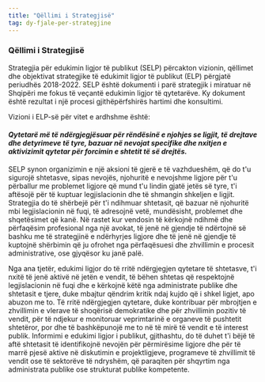 ```yaml
---
title: "Qëllimi i Strategjisë"
tag: dy-fjale-per-strategjine
---
```


### Qëllimi i Strategjisë

Strategjia për edukimin ligjor të publikut (SELP) përcakton vizionin, qëllimet dhe objektivat strategjike të edukimit ligjor të publikut (ELP) përgjatë periudhës 2018-2022. SELP është dokumenti i parë strategjik i miratuar në Shqipëri me fokus të veçantë edukimin ligjor të qytetarëve. Ky dokument është rezultat i një procesi gjithëpërfshirës hartimi dhe konsultimi.

Vizioni i ELP-së për vitet e ardhshme është:

#### _Qytetarë më të ndërgjegjësuar për rëndësinë e njohjes se ligjit, të drejtave dhe detyrimeve të tyre, bazuar në nevojat specifike dhe nxitjen e aktivizimit qytetar për forcimin e shtetit të së drejtës._

SELP synon organizimin e një aksioni të gjerë e të vazhdueshëm, që do t&#39;u sigurojë shtetasve, sipas nevojës, njohuritë e nevojshme ligjore për t&#39;u përballur me problemet ligjore që mund t&#39;u lindin gjatë jetës së tyre, t&#39;i aftësojë për të kuptuar legjislacionin dhe të shmangin shkeljen e ligjit. Strategjia do të shërbejë për t&#39;i ndihmuar shtetasit, që bazuar në njohuritë mbi legjislacionin në fuqi, të adresojnë vetë, mundësisht, problemet dhe shqetësimet që kanë. Në rastet kur vendosin të kërkojnë ndihmë dhe përfaqësim profesional nga një avokat, të jenë në gjendje të ndërtojnë së bashku me të strategjinë e ndërhyrjes ligjore dhe të jenë në gjendje të kuptojnë shërbimin që ju ofrohet nga përfaqësuesi dhe zhvillimin e procesit administrative, ose gjyqësor ku janë palë.

Nga ana tjetër, edukimi ligjor do të rritë ndërgjegjen qytetare të shtetasve, t&#39;i nxitë të jenë aktivë në jetën e vendit, të bëhen shtetas që respektojnë legjislacionin në fuqi dhe e kërkojnë këtë nga administrate publike dhe shtetasit e tjere, duke mbajtur qëndrim kritik ndaj kujdo që i shkel ligjet, apo abuzon me to. Të rritë ndërgjegjen qytetare, duke kontribuar për mbrojtjen e zhvillimin e vlerave të shoqërisë demokratike dhe për zhvillimin pozitiv të vendit, për të ndjekur e monitoruar veprimtarinë e organeve të pushtetit shtetëror, por dhe të bashkëpunojë me to në të mirë të vendit e të interest publik. Informimi e edukimi ligjor i publikut, gjithashtu, do të duhet t&#39;i bëjë të aftë shtetasit të identifikojnë nevojën për përmirësime ligjore dhe për të marrë pjesë aktive në diskutimin e projektligjeve, programeve të zhvillimit të vendit ose të sektorëve të ndryshëm, që paraqiten për shqyrtim nga administrata publike ose strukturat publike kompetente.